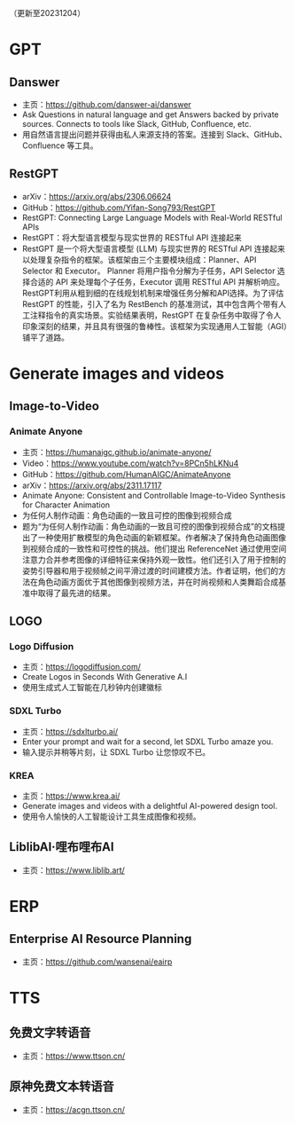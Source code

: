 （更新至20231204）
# GPT
## Danswer
- 主页：https://github.com/danswer-ai/danswer
- Ask Questions in natural language and get Answers backed by private sources. Connects to tools like Slack, GitHub, Confluence, etc.
- 用自然语言提出问题并获得由私人来源支持的答案。连接到 Slack、GitHub、Confluence 等工具。
## RestGPT
- arXiv：https://arxiv.org/abs/2306.06624
- GitHub：https://github.com/Yifan-Song793/RestGPT
- RestGPT: Connecting Large Language Models with Real-World RESTful APIs
- RestGPT：将大型语言模型与现实世界的 RESTful API 连接起来
- RestGPT 是一个将大型语言模型 (LLM) 与现实世界的 RESTful API 连接起来以处理复杂指令的框架。该框架由三个主要模块组成：Planner、API Selector 和 Executor。 Planner 将用户指令分解为子任务，API Selector 选择合适的 API 来处理每个子任务，Executor 调用 RESTful API 并解析响应。 RestGPT利用从粗到细的在线规划机制来增强任务分解和API选择。为了评估 RestGPT 的性能，引入了名为 RestBench 的基准测试，其中包含两个带有人工注释指令的真实场景。实验结果表明，RestGPT 在复杂任务中取得了令人印象深刻的结果，并且具有很强的鲁棒性。该框架为实现通用人工智能（AGI）铺平了道路。
# Generate images and videos
## Image-to-Video
### Animate Anyone
- 主页：https://humanaigc.github.io/animate-anyone/
- Video：https://www.youtube.com/watch?v=8PCn5hLKNu4
- GitHub：https://github.com/HumanAIGC/AnimateAnyone
- arXiv：https://arxiv.org/abs/2311.17117
- Animate Anyone: Consistent and Controllable Image-to-Video Synthesis for Character Animation
- 为任何人制作动画：角色动画的一致且可控的图像到视频合成
- 题为“为任何人制作动画：角色动画的一致且可控的图像到视频合成”的文档提出了一种使用扩散模型的角色动画的新颖框架。作者解决了保持角色动画图像到视频合成的一致性和可控性的挑战。他们提出 ReferenceNet 通过使用空间注意力合并参考图像的详细特征来保持外观一致性。他们还引入了用于控制的姿势引导器和用于视频帧之间平滑过渡的时间建模方法。作者证明，他们的方法在角色动画方面优于其他图像到视频方法，并在时尚视频和人类舞蹈合成基准中取得了最先进的结果。
## LOGO
### Logo Diffusion
- 主页：https://logodiffusion.com/
- Create Logos in Seconds With Generative A.I
- 使用生成式人工智能在几秒钟内创建徽标
### SDXL Turbo
- 主页：https://sdxlturbo.ai/
- Enter your prompt and wait for a second, let SDXL Turbo amaze you.
- 输入提示并稍等片刻，让 SDXL Turbo 让您惊叹不已。
### KREA
- 主页：https://www.krea.ai/
- Generate images and videos with a delightful AI-powered design tool.
- 使用令人愉快的人工智能设计工具生成图像和视频。
## LiblibAI·哩布哩布AI
- 主页：https://www.liblib.art/
# ERP
## Enterprise AI Resource Planning
- 主页：https://github.com/wansenai/eairp
# TTS
## 免费文字转语音
- 主页：https://www.ttson.cn/
## 原神免费文本转语音
- 主页：https://acgn.ttson.cn/
